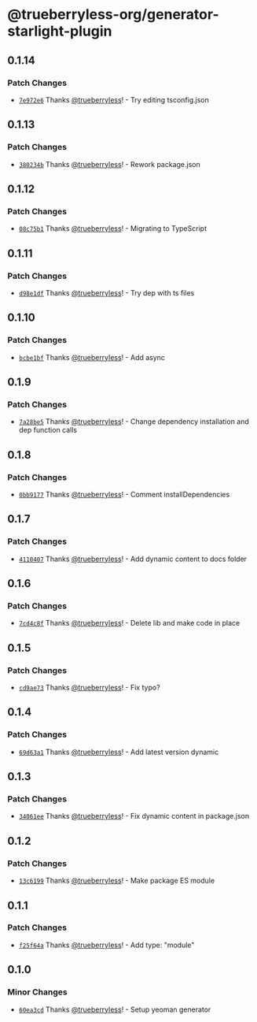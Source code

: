 # @trueberryless-org/generator-starlight-plugin

## 0.1.14

### Patch Changes

- [`7e972e6`](https://github.com/trueberryless-org/generator-starlight-plugin/commit/7e972e65b41d259879b430bd5a7e82a244405299) Thanks [@trueberryless](https://github.com/trueberryless)! - Try editing tsconfig.json

## 0.1.13

### Patch Changes

- [`380234b`](https://github.com/trueberryless-org/generator-starlight-plugin/commit/380234b500696715964414a93b6c8b823c66e1b6) Thanks [@trueberryless](https://github.com/trueberryless)! - Rework package.json

## 0.1.12

### Patch Changes

- [`08c75b1`](https://github.com/trueberryless-org/generator-starlight-plugin/commit/08c75b18ac07ca81f268c4103dcd7e86c50ff344) Thanks [@trueberryless](https://github.com/trueberryless)! - Migrating to TypeScript

## 0.1.11

### Patch Changes

- [`d98e1df`](https://github.com/trueberryless-org/generator-starlight-plugin/commit/d98e1df60648b6289ada1e9730dd3b3269b1621a) Thanks [@trueberryless](https://github.com/trueberryless)! - Try dep with ts files

## 0.1.10

### Patch Changes

- [`bcbe1bf`](https://github.com/trueberryless-org/generator-starlight-plugin/commit/bcbe1bf0299381999f5f1d6061f201bc1d823e1c) Thanks [@trueberryless](https://github.com/trueberryless)! - Add async

## 0.1.9

### Patch Changes

- [`7a28be5`](https://github.com/trueberryless-org/generator-starlight-plugin/commit/7a28be58ce8c7a417caa6d7b2dcbf7b8eb280c0b) Thanks [@trueberryless](https://github.com/trueberryless)! - Change dependency installation and dep function calls

## 0.1.8

### Patch Changes

- [`0bb9177`](https://github.com/trueberryless-org/generator-starlight-plugin/commit/0bb91779666a85b611de3d6f4420d7e3dd9b0f02) Thanks [@trueberryless](https://github.com/trueberryless)! - Comment installDependencies

## 0.1.7

### Patch Changes

- [`4110407`](https://github.com/trueberryless-org/generator-starlight-plugin/commit/4110407cb96b2ce8d866f43e2bb34951126a66a1) Thanks [@trueberryless](https://github.com/trueberryless)! - Add dynamic content to docs folder

## 0.1.6

### Patch Changes

- [`7cd4c8f`](https://github.com/trueberryless-org/generator-starlight-plugin/commit/7cd4c8f8d5a436fcd885cbed553ffe73a1763e75) Thanks [@trueberryless](https://github.com/trueberryless)! - Delete lib and make code in place

## 0.1.5

### Patch Changes

- [`cd9ae73`](https://github.com/trueberryless-org/generator-starlight-plugin/commit/cd9ae73744e36c58028c894ecb288482deb04db5) Thanks [@trueberryless](https://github.com/trueberryless)! - Fix typo?

## 0.1.4

### Patch Changes

- [`69d63a1`](https://github.com/trueberryless-org/generator-starlight-plugin/commit/69d63a187a1b7425c24bf5adabd47d2a342e1dc6) Thanks [@trueberryless](https://github.com/trueberryless)! - Add latest version dynamic

## 0.1.3

### Patch Changes

- [`34061ee`](https://github.com/trueberryless-org/generator-starlight-plugin/commit/34061ee245be05590b005b7835fd4d1fa37ddf30) Thanks [@trueberryless](https://github.com/trueberryless)! - Fix dynamic content in package.json

## 0.1.2

### Patch Changes

- [`13c6199`](https://github.com/trueberryless-org/generator-starlight-plugin/commit/13c619908d9e952c65ddff41c70e4a3ca7a0afbf) Thanks [@trueberryless](https://github.com/trueberryless)! - Make package ES module

## 0.1.1

### Patch Changes

- [`f25f64a`](https://github.com/trueberryless-org/generator-starlight-plugin/commit/f25f64adc723927c4ef6d5e3b9c4f48b38dd974d) Thanks [@trueberryless](https://github.com/trueberryless)! - Add type: "module"

## 0.1.0

### Minor Changes

- [`60ea3cd`](https://github.com/trueberryless-org/generator-starlight-plugin/commit/60ea3cddffcd47974b3d36aee27520ca430e1cf1) Thanks [@trueberryless](https://github.com/trueberryless)! - Setup yeoman generator
